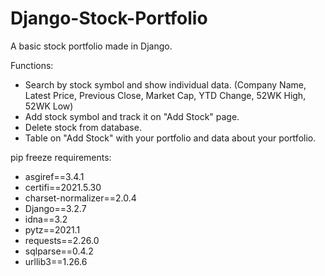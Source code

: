 # Django-Stock-Portfolio
A basic stock portfolio made in Django.


Functions:
- Search by stock symbol and show individual data. (Company Name, Latest Price, Previous Close, Market Cap, YTD Change, 52WK High, 52WK Low)
- Add stock symbol and track it on "Add Stock" page.
- Delete stock from database.
- Table on "Add Stock" with your portfolio and data about your portfolio.


pip freeze requirements:
- asgiref==3.4.1
- certifi==2021.5.30
- charset-normalizer==2.0.4
- Django==3.2.7
- idna==3.2
- pytz==2021.1
- requests==2.26.0
- sqlparse==0.4.2
- urllib3==1.26.6
